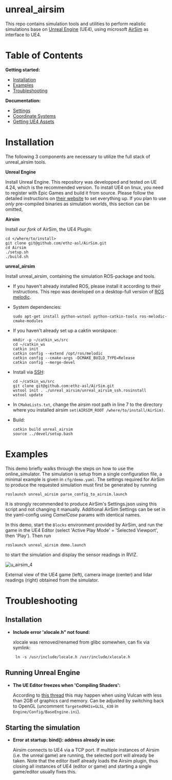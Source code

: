 # unreal_airsim
This repo contains simulation tools and utilities to perform realistic simulations base on [Unreal Engine](https://www.unrealengine.com/en-US/) (UE4), using microsoft [AirSim](https://github.com/microsoft/AirSim) as interface to UE4.
 
# Table of Contents
**Getting started:**
* [Installation](#Instalation)
* [Examples](#Examples)
* [Troubleshooting](#Troubleshooting)

**Documentation:**
* [Settings](docs/settings.md)
* [Coordinate Systems](docs/coordinate_systems.md)
* [Getting UE4 Assets](docs/download_ue4_assets.md)

# Installation
The following 3 components are necessary to utilize the full stack of unreal_airsim tools.

**Unreal Engine**

Install Unreal Engine. This repository was developped and tested on UE 4.24, which is the recommended version.
To install UE4 on linux, you need to register with Epic Games and build it from source. 
Please follow the detailed instructions on [their website](https://docs.unrealengine.com/en-US/Platforms/Linux/BeginnerLinuxDeveloper/SettingUpAnUnrealWorkflow/index.html) to set everything up.
If you plan to use *only* pre-compiled binaries as simulation worlds, this section can be omitted,

**Airsim**

Install *our fork* of AirSim, the UE4 Plugin:
```shell script
cd </where/to/install>
git clone git@github.com/ethz-asl/AirSim.git
cd Airsim
./setup.sh 
./build.sh
```

**unreal_airsim**

Install unreal_airsim, containing the simulation ROS-package and tools.

* If you haven't already installed ROS, please install it according to their instructions. 
This repo was developed on a desktop-full version of [ROS melodic](http://wiki.ros.org/melodic/Installation/Ubuntu/).

* System dependencies:
    ```shell script
    sudo apt-get install python-wstool python-catkin-tools ros-melodic-cmake-modules
    ```
 
* If you haven't already set up a caktin worskpace:
    ```shell script
    mkdir -p ~/catkin_ws/src
    cd ~/catkin_ws
    catkin init
    catkin config --extend /opt/ros/melodic
    catkin config --cmake-args -DCMAKE_BUILD_TYPE=Release
    catkin config --merge-devel
    ```

* Install via [SSH](https://help.github.com/en/github/authenticating-to-github/connecting-to-github-with-ssh):
    ```shell script
    cd ~/catkin_ws/src
    git clone git@github.com:ethz-asl/AirSim.git
    wstool init . ./unreal_airsim/unreal_airsim_ssh.rosinstall
    wstool update
    ```
* In `CMakeLists.txt`, change the airsim root path in line 7 to the directory where you installed airsim `set(AIRSIM_ROOT /where/to/install/AirSim)`.

* Build:
    ```shell script
    catkin build unreal_airsim
    source ../devel/setup.bash
    ```

# Examples
This demo briefly walks through the steps on how to use the online_simulator.
The simulation is setup from a single configuration file, a minimal example is given in `cfg/demo.yaml`.
The settings required for AirSim to produce the requested simulation must first be generated by running
```shell script
roslaunch unreal_airsim parse_config_to_airsim.launch 
```
It is strongly recommended to produce AirSim's Settings.json using this script and not changing it manually.
Additional AirSim Settings can be set in the yaml-config using *CamelCase* params with identical names.

In this demo, start the `Blocks` environment provided by AirSim, and run the game in the UE4 Editor (select 'Active Play Mode' = 'Selected Viewport', then 'Play').
Then run 
```shell script
roslaunch unreal_airsim demo.launch 
```
to start the simulation and display the sensor readings in RVIZ.

![u_airsim_4](https://user-images.githubusercontent.com/36043993/79876617-90e98e00-83eb-11ea-8edb-f11156a716d1.png)

External view of the UE4 game (left), camera image (center) and lidar readings (right) obtained from the simulator.

# Troubleshooting

## Installation
* **Include error 'xlocale.h" not found:**

    xlocale was removed/renamed from glibc somewhen, can fix via symlink:
    ```shell script
     ln -s /usr/include/locale.h /usr/include/xlocale.h
    ```
  
## Running Unreal Engine
* **The UE Editor freezes when 'Compiling Shaders':**

    According to [this thread](https://answers.unrealengine.com/questions/936174/view.html) this may happen when using Vulcan with less than 2GB of graphics card memory. 
    Can be adjusted by switching back to OpenGL (uncomment `TargetedRHIs=GLSL_430` in `Engine/Config/BaseEngine.ini`). 

## Starting the simulation
* **Error at startup: bind(): address already in use:**

    Airsim connects to UE4 via a TCP port. If multiple instances of Airsim (i.e. the unreal game) are running, the selected port will already be taken.
    Note that the editor itself already loads the Airsim plugin, thus closing all instances of UE4 (editor or game) and starting a single game/editor usually fixes this.



